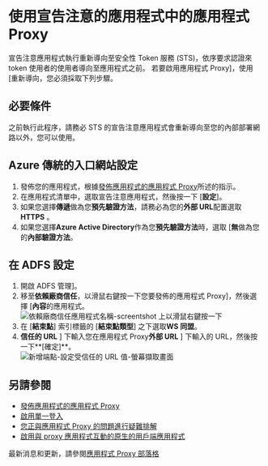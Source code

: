 <properties
    pageTitle="使用宣告注意的應用程式中的應用程式 Proxy"
    description="說明如何使用 Azure AD 應用程式 Proxy 運用及執行。"
    services="active-directory"
    documentationCenter=""
    authors="kgremban"
    manager="femila"
    editor=""/>

<tags
    ms.service="active-directory"
    ms.workload="identity"
    ms.tgt_pltfrm="na"
    ms.devlang="na"
    ms.topic="article"
    ms.date="06/22/2016"
    ms.author="kgremban"/>



# <a name="working-with-claims-aware-apps-in-application-proxy"></a>使用宣告注意的應用程式中的應用程式 Proxy

宣告注意應用程式執行重新導向至安全性 Token 服務 (STS)，依序要求認證來 token 使用者的使用者導向至應用程式之前。 若要啟用應用程式 Proxy]，使用 [重新導向，您必須採取下列步驟。

## <a name="prerequisites"></a>必要條件
之前執行此程序，請務必 STS 的宣告注意應用程式會重新導向至您的內部部署網路以外，您可以使用。

## <a name="azure-classic-portal-configuration"></a>Azure 傳統的入口網站設定

1. 發佈您的應用程式，根據[發佈應用程式的應用程式 Proxy](active-directory-application-proxy-publish.md)所述的指示。
2. 在應用程式清單中，選取宣告注意應用程式，然後按一下 [**設定**]。
3. 如果您選擇**傳遞**做為您**預先驗證方法**，請務必為您的**外部 URL**配置選取**HTTPS** 。
4. 如果您選擇**Azure Active Directory**作為您**預先驗證方法**時，選取 [**無**做為您的**內部驗證方法**。


## <a name="adfs-configuration"></a>在 ADFS 設定

1. 開啟 ADFS 管理]。
2. 移至**依賴廠商信任**，以滑鼠右鍵按一下您要發佈的應用程式 Proxy]，然後選擇 [**內容**的應用程式。  
  ![依賴廠商信任應用程式名稱-screentshot 上以滑鼠右鍵按一下](./media/active-directory-application-proxy-claims-aware-apps/appproxyrelyingpartytrust.png)  
3. 在 [**結束點**] 索引標籤的 [**結束點類型**] 之下選取**WS 同盟**。
4. **信任的 URL** ] 下輸入您在應用程式 Proxy**外部 URL** ] 下輸入的 URL，然後按一下**[確定]**。  
  ![新增端點-設定受信任的 URL 值-螢幕擷取畫面](./media/active-directory-application-proxy-claims-aware-apps/appproxyendpointtrustedurl.png)  

## <a name="see-also"></a>另請參閱

- [發佈應用程式的應用程式 Proxy](active-directory-application-proxy-publish.md)
- [啟用單一登入](active-directory-application-proxy-sso-using-kcd.md)
- [您正與應用程式 Proxy 的問題進行疑難排解](active-directory-application-proxy-troubleshoot.md)
- [啟用與 proxy 應用程式互動的原生的用戶端應用程式](active-directory-application-proxy-native-client.md)

最新消息和更新，請參閱[應用程式 Proxy 部落格](http://blogs.technet.com/b/applicationproxyblog/)
